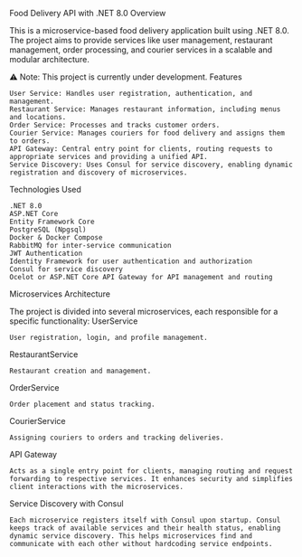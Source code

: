 Food Delivery API with .NET 8.0
Overview

This is a microservice-based food delivery application built using .NET 8.0. The project aims to provide services like user management, restaurant management, order processing, and courier services in a scalable and modular architecture.

⚠️ Note: This project is currently under development.
Features

    User Service: Handles user registration, authentication, and management.
    Restaurant Service: Manages restaurant information, including menus and locations.
    Order Service: Processes and tracks customer orders.
    Courier Service: Manages couriers for food delivery and assigns them to orders.
    API Gateway: Central entry point for clients, routing requests to appropriate services and providing a unified API.
    Service Discovery: Uses Consul for service discovery, enabling dynamic registration and discovery of microservices.

Technologies Used

    .NET 8.0
    ASP.NET Core
    Entity Framework Core
    PostgreSQL (Npgsql)
    Docker & Docker Compose
    RabbitMQ for inter-service communication
    JWT Authentication
    Identity Framework for user authentication and authorization
    Consul for service discovery
    Ocelot or ASP.NET Core API Gateway for API management and routing

Microservices Architecture

The project is divided into several microservices, each responsible for a specific functionality:
UserService

    User registration, login, and profile management.

RestaurantService

    Restaurant creation and management.

OrderService

    Order placement and status tracking.

CourierService

    Assigning couriers to orders and tracking deliveries.

API Gateway

    Acts as a single entry point for clients, managing routing and request forwarding to respective services. It enhances security and simplifies client interactions with the microservices.

Service Discovery with Consul

    Each microservice registers itself with Consul upon startup. Consul keeps track of available services and their health status, enabling dynamic service discovery. This helps microservices find and communicate with each other without hardcoding service endpoints.
